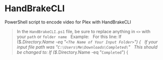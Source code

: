 # HandBrakeCLI
PowerShell script to encode video for Plex with HandBrakeCLI

>In the `HandBrakeCLI.ps1` file, be sure to replace anything in `<>` with your `path` or `folder name`
&nbsp;
Example:
&nbsp;
For this line: If ($_.Directory.Name -eq "`<The Name of Your Input Folder>`") {
&nbsp;
If your input file path was "`C:\Users\Me\Downloads\Completed\`"
&nbsp;
This should be changed to: If ($_.Directory.Name -eq "`Completed`") {
